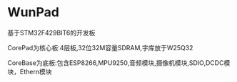 # WunPad
基于STM32F429BIT6的开发板


CorePad为核心板:4层板,32位32M容量SDRAM,字库放于W25Q32

CoreBase为底板:包含ESP8266,MPU9250,音频模块,摄像机模块,SDIO,DCDC模块，Ethern模块
